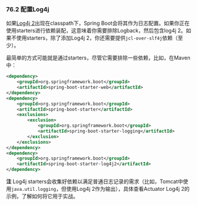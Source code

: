 ### 76.2 配置Log4j

如果[Log4j 2](http://logging.apache.org/log4j/2.x)出现在classpath下，Spring Boot会将其作为日志配置。如果你正在使用starters进行依赖装配，这意味着你需要排除Logback，然后包含log4j 2。如果不使用starters，除了添加Log4j 2，你还需要提供`jcl-over-slf4j`依赖（至少）。

最简单的方式可能就是通过starters，尽管它需要排除一些依赖，比如，在Maven中：
```xml
<dependency>
    <groupId>org.springframework.boot</groupId>
    <artifactId>spring-boot-starter-web</artifactId>
</dependency>
<dependency>
    <groupId>org.springframework.boot</groupId>
    <artifactId>spring-boot-starter</artifactId>
    <exclusions>
        <exclusion>
            <groupId>org.springframework.boot</groupId>
            <artifactId>spring-boot-starter-logging</artifactId>
        </exclusion>
    </exclusions>
</dependency>
<dependency>
    <groupId>org.springframework.boot</groupId>
    <artifactId>spring-boot-starter-log4j2</artifactId>
</dependency>
```

**注** Log4j starters会收集好依赖以满足普通日志记录的需求（比如，Tomcat中使用`java.util.logging`，但使用Log4j 2作为输出），具体查看Actuator Log4j 2的示例，了解如何将它用于实战。
